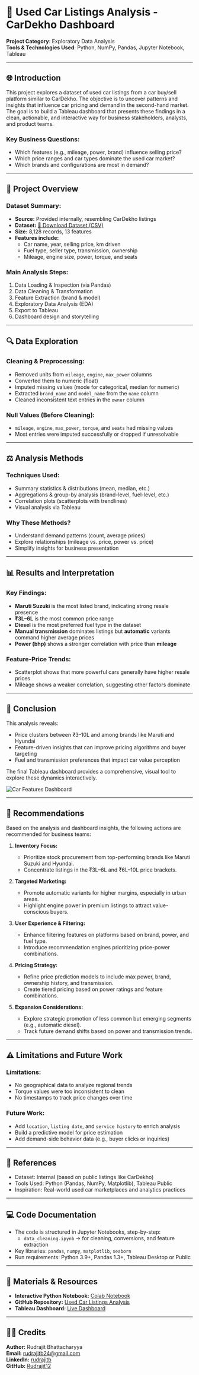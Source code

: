 # 🚗 Used Car Listings Analysis - CarDekho Dashboard

**Project Category**: Exploratory Data Analysis  
**Tools & Technologies Used**: Python, NumPy, Pandas, Jupyter Notebook, Tableau

---

## 🌐 Introduction

This project explores a dataset of used car listings from a car buy/sell platform similar to CarDekho. The objective is to uncover patterns and insights that influence car pricing and demand in the second-hand market. The goal is to build a Tableau dashboard that presents these findings in a clean, actionable, and interactive way for business stakeholders, analysts, and product teams.

### Key Business Questions:
- Which features (e.g., mileage, power, brand) influence selling price?
- Which price ranges and car types dominate the used car market?
- Which brands and configurations are most in demand?

---

## 📜 Project Overview

### Dataset Summary:
- **Source:** Provided internally, resembling CarDekho listings  
- **Dataset:** [📄 Download Dataset (CSV)](https://drive.google.com/uc?export=download&id=1N-G-2hXr-2ZFpP0yKQHHEi6ho58HTAqo) 
- **Size:** 8,128 records, 13 features  
- **Features include:**
  - Car name, year, selling price, km driven
  - Fuel type, seller type, transmission, ownership
  - Mileage, engine size, power, torque, and seats

### Main Analysis Steps:
1. Data Loading & Inspection (via Pandas)
2. Data Cleaning & Transformation
3. Feature Extraction (brand & model)
4. Exploratory Data Analysis (EDA)
5. Export to Tableau
6. Dashboard design and storytelling

---

## 🔍 Data Exploration

### Cleaning & Preprocessing:
- Removed units from `mileage`, `engine`, `max_power` columns
- Converted them to numeric (float)
- Imputed missing values (mode for categorical, median for numeric)
- Extracted `brand_name` and `model_name` from the `name` column
- Cleaned inconsistent text entries in the `owner` column

### Null Values (Before Cleaning):
- `mileage`, `engine`, `max_power`, `torque`, and `seats` had missing values
- Most entries were imputed successfully or dropped if unresolvable

---

## ⚖️ Analysis Methods

### Techniques Used:
- Summary statistics & distributions (mean, median, etc.)
- Aggregations & group-by analysis (brand-level, fuel-level, etc.)
- Correlation plots (scatterplots with trendlines)
- Visual analysis via Tableau

### Why These Methods?
- Understand demand patterns (count, average prices)
- Explore relationships (mileage vs. price, power vs. price)
- Simplify insights for business presentation

---

## 📊 Results and Interpretation

### Key Findings:
- **Maruti Suzuki** is the most listed brand, indicating strong resale presence
- **₹3L–6L** is the most common price range
- **Diesel** is the most preferred fuel type in the dataset
- **Manual transmission** dominates listings but **automatic** variants command higher average prices
- **Power (bhp)** shows a stronger correlation with price than **mileage**

### Feature-Price Trends:
- Scatterplot shows that more powerful cars generally have higher resale prices
- Mileage shows a weaker correlation, suggesting other factors dominate

---

## 🚀 Conclusion

This analysis reveals:
- Price clusters between ₹3–10L and among brands like Maruti and Hyundai
- Feature-driven insights that can improve pricing algorithms and buyer targeting
- Fuel and transmission preferences that impact car value perception

The final Tableau dashboard provides a comprehensive, visual tool to explore these dynamics interactively.

![Car Features Dashboard](https://drive.google.com/uc?export=view&id=17e3pbELD_o81pQlwEbRqgTdJNTjV52pU)

---

## 🔮 Recommendations

Based on the analysis and dashboard insights, the following actions are recommended for business teams:

1. **Inventory Focus:**
   - Prioritize stock procurement from top-performing brands like Maruti Suzuki and Hyundai.
   - Concentrate listings in the ₹3L–6L and ₹6L–10L price brackets.

2. **Targeted Marketing:**
   - Promote automatic variants for higher margins, especially in urban areas.
   - Highlight engine power in premium listings to attract value-conscious buyers.

3. **User Experience & Filtering:**
   - Enhance filtering features on platforms based on brand, power, and fuel type.
   - Introduce recommendation engines prioritizing price-power combinations.

4. **Pricing Strategy:**
   - Refine price prediction models to include max power, brand, ownership history, and transmission.
   - Create tiered pricing based on power ratings and feature combinations.

5. **Expansion Considerations:**
   - Explore strategic promotion of less common but emerging segments (e.g., automatic diesel).
   - Track future demand shifts based on power and transmission trends.

---

## ⚠️ Limitations and Future Work

### Limitations:
- No geographical data to analyze regional trends
- Torque values were too inconsistent to clean
- No timestamps to track price changes over time

### Future Work:
- Add `location`, `listing date`, and `service history` to enrich analysis
- Build a predictive model for price estimation
- Add demand-side behavior data (e.g., buyer clicks or inquiries)

---

## 📓 References

- Dataset: Internal (based on public listings like CarDekho)
- Tools Used: Python (Pandas, NumPy, Matplotlib), Tableau Public
- Inspiration: Real-world used car marketplaces and analytics practices

---

## 💻 Code Documentation

- The code is structured in Jupyter Notebooks, step-by-step:
  - `data_cleaning.ipynb` → for cleaning, conversions, and feature extraction
- Key libraries: `pandas`, `numpy`, `matplotlib`, `seaborn`
- Run requirements: Python 3.9+, Pandas 1.3+, Tableau Desktop or Public

---

## 🧰 Materials & Resources

- **Interactive Python Notebook:** [Colab Notebook](https://colab.research.google.com/drive/1pkZTtMhEzhZ3_XBIuHilCx1B7rW5RAoW?usp=sharing)  
- **GitHub Repository:** [Used Car Listings Analysis](https://github.com/Rudrajit12/Used-Car-Listings-Analysis)  
- **Tableau Dashboard:** [Live Dashboard](https://public.tableau.com/views/CarDekhoListingsDashboard/CarFeatureInsights)

---

## 🧑‍💼 Credits

**Author:** Rudrajit Bhattacharyya  
**Email:** [rudrajitb24@gmail.com](mailto:rudrajitb24@gmail.com)  
**LinkedIn:** [rudrajitb](https://www.linkedin.com/in/rudrajitb/)  
**GitHub:** [Rudrajit12](https://github.com/Rudrajit12)
